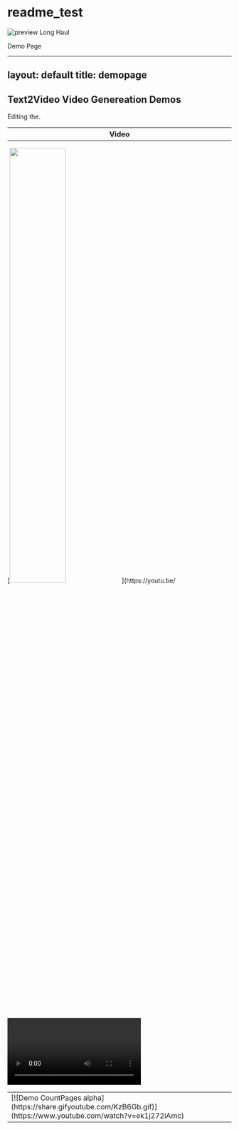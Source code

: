 # readme_test

![preview Long Haul](/preview.jpg)

Demo Page

---
layout: default
title: demopage 
---

<div class="post">
	<h2 class="pageTitle">Text2Video Video Genereation Demos</h2>
	<p></p>
	<table border="0"> <!-- 表格边框设置为1 -->
	<tr>Editing the.</tr>
    <tr> <!-- 表格的一行 -->
        <th style="width: 512px;">Video</th> <!-- 表头单元格 -->
    </tr>
    </table>
		<table border="0"> <!-- 表格边框设置为1 -->
    <tr>
        <td>
            [![Demo CountPages alpha](https://share.gifyoutube.com/KzB6Gb.gif)](https://www.youtube.com/watch?v=ek1j272iAmc)
        </td>
    </tr>
			[<img src="https://img.youtube.com/vi/<VIDEO ID>/maxresdefault.jpg" width="50%">](https://youtu.be/<VIDEO ID>)

    <tr>
        <td>
            https://chuangxin-research-1258344705.cos.ap-guangzhou.myqcloud.com/projectv/MuseV/data/result_video/Self-Portrait-with-Cropped-Hair.mp4
        </td>
    </tr>
</table>

</div>
